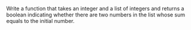 Write a function that takes an integer and a list of integers and returns a boolean indicating whether there are two numbers in the list whose sum equals to the initial number. 
